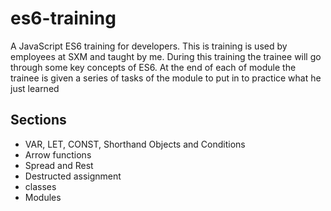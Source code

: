 # es6-training
A JavaScript ES6 training for developers. 
This is training is used by employees at SXM and taught by me. During this training the trainee will go through
some key concepts of ES6. At the end of each of module the trainee is given a series of tasks of the module to put in to practice what he just learned

## Sections
- VAR, LET, CONST, Shorthand Objects and Conditions
- Arrow functions
- Spread and Rest
- Destructed assignment
- classes
- Modules
